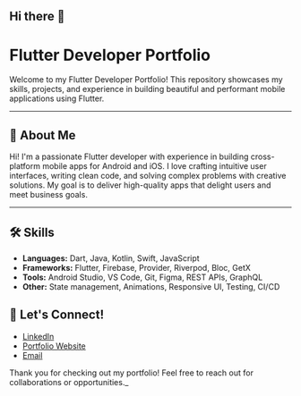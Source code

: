 ## Hi there 👋

# Flutter Developer Portfolio

Welcome to my Flutter Developer Portfolio! This repository showcases my skills, projects, and experience in building beautiful and performant mobile applications using Flutter.

---

## 🚀 About Me

Hi! I'm a passionate Flutter developer with experience in building cross-platform mobile apps for Android and iOS. I love crafting intuitive user interfaces, writing clean code, and solving complex problems with creative solutions. My goal is to deliver high-quality apps that delight users and meet business goals.

---

## 🛠️ Skills

- **Languages:** Dart, Java, Kotlin, Swift, JavaScript
- **Frameworks:** Flutter, Firebase, Provider, Riverpod, Bloc, GetX
- **Tools:** Android Studio, VS Code, Git, Figma, REST APIs, GraphQL
- **Other:** State management, Animations, Responsive UI, Testing, CI/CD


## 🤝 Let's Connect!

- [LinkedIn]([https://www.linkedin.com/in/yourusername](https://www.linkedin.com/in/sirak-nigus-g/))
- [Portfolio Website](https://yourwebsite.com)
- [Email](mailto:siru67416@gmail.com)

Thank you for checking out my portfolio! Feel free to reach out for collaborations or opportunities._

